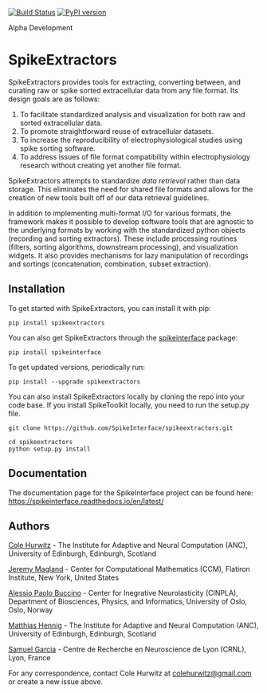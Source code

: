 [![Build Status](https://travis-ci.org/SpikeInterface/spikeextractors.svg?branch=master)](https://travis-ci.org/SpikeInterface/spikeextractors) [![PyPI version](https://badge.fury.io/py/spikeextractors.svg)](https://badge.fury.io/py/spikeextractors)

Alpha Development

# SpikeExtractors

SpikeExtractors provides tools for extracting, converting between, and curating raw or spike sorted extracellular data from any file format. Its design goals are as follows:

1. To facilitate standardized analysis and visualization for both raw and sorted extracellular data.
2. To promote straightforward reuse of extracellular datasets.
3. To increase the reproducibility of electrophysiological studies using spike sorting software.
4. To address issues of file format compatibility within electrophysiology research without creating yet another file format.

SpikeExtractors attempts to standardize *data retrieval* rather than data storage. This eliminates the need for shared file formats and allows for the creation of new tools built off of our data retrieval guidelines.

In addition to implementing multi-format I/O for various formats, the framework makes it possible to develop software tools that are agnostic to the underlying formats by working with the standardized python objects (recording and sorting extractors). These include processing routines (filters, sorting algorithms, downstream processing), and visualization widgets. It also provides mechanisms for lazy manipulation of recordings and sortings (concatenation, combination, subset extraction).

## Installation

To get started with SpikeExtractors, you can install it with pip:

```shell
pip install spikeextractors
```

You can also get SpikeExtractors through the [spikeinterface](https://github.com/SpikeInterface/spikeinterface) package:

```shell
pip install spikeinterface
```

To get updated versions, periodically run:

```shell
pip install --upgrade spikeextractors
```

You can also install SpikeExtractors locally by cloning the repo into your code base. If you install SpikeToolkit locally, you need to run the setup.py file.

```shell
git clone https://github.com/SpikeInterface/spikeextractors.git

cd spikeextractors
python setup.py install
```

## Documentation

The documentation page for the SpikeInterface project can be found here: https://spikeinterface.readthedocs.io/en/latest/

## Authors

[Cole Hurwitz](https://www.inf.ed.ac.uk/people/students/Cole_Hurwitz.html) - The Institute for Adaptive and Neural Computation (ANC), University of Edinburgh, Edinburgh, Scotland

[Jeremy Magland](https://www.simonsfoundation.org/team/jeremy-magland/) - Center for Computational Mathematics (CCM), Flatiron Institute, New York, United States

[Alessio Paolo Buccino](https://www.mn.uio.no/ifi/english/people/aca/alessiob/) - Center for Inegrative Neurolasticity (CINPLA), Department of Biosciences, Physics, and Informatics, University of Oslo, Oslo, Norway

[Matthias Hennig](http://homepages.inf.ed.ac.uk/mhennig/) - The Institute for Adaptive and Neural Computation (ANC), University of Edinburgh, Edinburgh, Scotland

[Samuel Garcia](https://github.com/samuelgarcia) - Centre de Recherche en Neuroscience de Lyon (CRNL), Lyon, France

For any correspondence, contact Cole Hurwitz at colehurwitz@gmail.com or create a new issue above.
